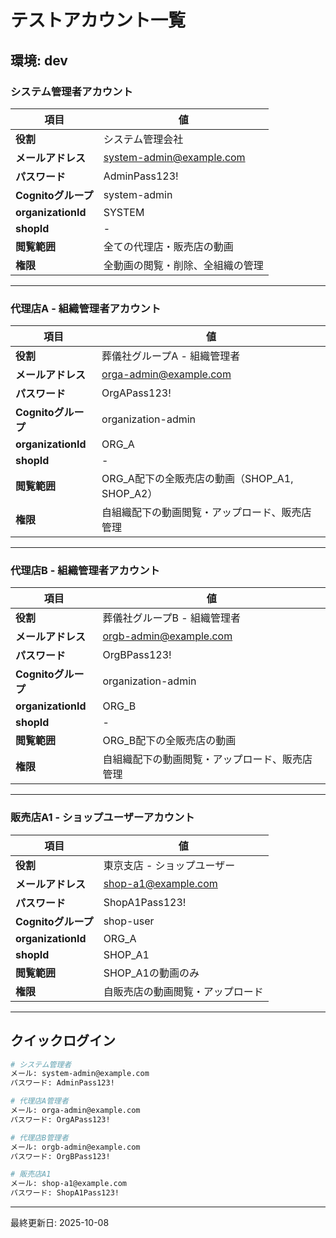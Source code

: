 # テストアカウント一覧

## 環境: dev

### システム管理者アカウント

| 項目 | 値 |
|------|-----|
| **役割** | システム管理会社 |
| **メールアドレス** | system-admin@example.com |
| **パスワード** | AdminPass123! |
| **Cognitoグループ** | system-admin |
| **organizationId** | SYSTEM |
| **shopId** | - |
| **閲覧範囲** | 全ての代理店・販売店の動画 |
| **権限** | 全動画の閲覧・削除、全組織の管理 |

---

### 代理店A - 組織管理者アカウント

| 項目 | 値 |
|------|-----|
| **役割** | 葬儀社グループA - 組織管理者 |
| **メールアドレス** | orga-admin@example.com |
| **パスワード** | OrgAPass123! |
| **Cognitoグループ** | organization-admin |
| **organizationId** | ORG_A |
| **shopId** | - |
| **閲覧範囲** | ORG_A配下の全販売店の動画（SHOP_A1, SHOP_A2） |
| **権限** | 自組織配下の動画閲覧・アップロード、販売店管理 |

---

### 代理店B - 組織管理者アカウント

| 項目 | 値 |
|------|-----|
| **役割** | 葬儀社グループB - 組織管理者 |
| **メールアドレス** | orgb-admin@example.com |
| **パスワード** | OrgBPass123! |
| **Cognitoグループ** | organization-admin |
| **organizationId** | ORG_B |
| **shopId** | - |
| **閲覧範囲** | ORG_B配下の全販売店の動画 |
| **権限** | 自組織配下の動画閲覧・アップロード、販売店管理 |

---

### 販売店A1 - ショップユーザーアカウント

| 項目 | 値 |
|------|-----|
| **役割** | 東京支店 - ショップユーザー |
| **メールアドレス** | shop-a1@example.com |
| **パスワード** | ShopA1Pass123! |
| **Cognitoグループ** | shop-user |
| **organizationId** | ORG_A |
| **shopId** | SHOP_A1 |
| **閲覧範囲** | SHOP_A1の動画のみ |
| **権限** | 自販売店の動画閲覧・アップロード |

---

## クイックログイン

```bash
# システム管理者
メール: system-admin@example.com
パスワード: AdminPass123!

# 代理店A管理者
メール: orga-admin@example.com
パスワード: OrgAPass123!

# 代理店B管理者
メール: orgb-admin@example.com
パスワード: OrgBPass123!

# 販売店A1
メール: shop-a1@example.com
パスワード: ShopA1Pass123!
```

---

最終更新日: 2025-10-08






